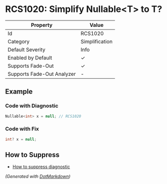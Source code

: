 # RCS1020: Simplify Nullable\<T> to T?

| Property                    | Value          |
| --------------------------- | -------------- |
| Id                          | RCS1020        |
| Category                    | Simplification |
| Default Severity            | Info           |
| Enabled by Default          | &#x2713;       |
| Supports Fade\-Out          | &#x2713;       |
| Supports Fade\-Out Analyzer | \-             |

## Example

### Code with Diagnostic

```csharp
Nullable<int> x = null; // RCS1020
```

### Code with Fix

```csharp
int? x = null;
```

## How to Suppress

* [How to suppress diagnostic](../HowToConfigureAnalyzers#HowToSupressDiagnostic.md)

*\(Generated with [DotMarkdown](http://github.com/JosefPihrt/DotMarkdown)\)*